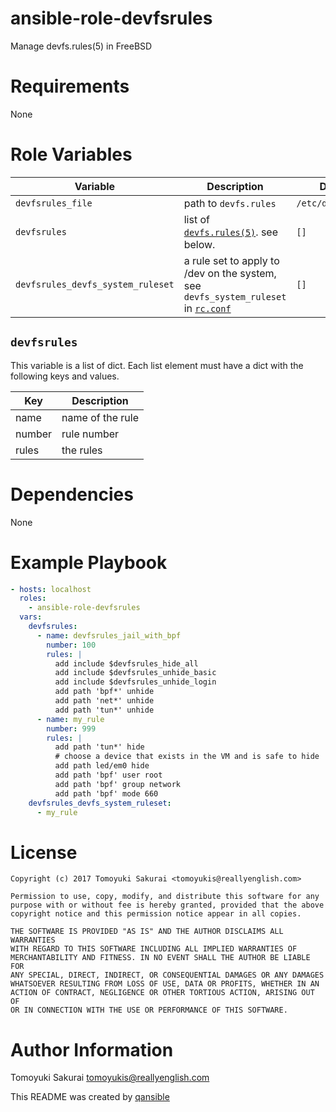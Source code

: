 # ansible-role-devfsrules

Manage devfs.rules(5) in FreeBSD

# Requirements

None

# Role Variables

| Variable | Description | Default |
|----------|-------------|---------|
| `devfsrules_file` | path to `devfs.rules` | `/etc/devfs.rules` |
| `devfsrules` | list of [`devfs.rules(5)`](http://man.freebsd.org/devfs.rules). see below. | `[]` |
| `devfsrules_devfs_system_ruleset` | a rule set to apply to /dev on the system, see `devfs_system_ruleset` in [`rc.conf`](http://man.freebsd.org/rc.conf) | `[]` |

## `devfsrules`

This variable is a list of dict. Each list element must have a dict with the
following keys and values.

| Key | Description |
|-----|-------------|
| name | name of the rule |
| number | rule number |
| rules | the rules |

# Dependencies

None

# Example Playbook

```yaml
- hosts: localhost
  roles:
    - ansible-role-devfsrules
  vars:
    devfsrules:
      - name: devfsrules_jail_with_bpf
        number: 100
        rules: |
          add include $devfsrules_hide_all
          add include $devfsrules_unhide_basic
          add include $devfsrules_unhide_login
          add path 'bpf*' unhide
          add path 'net*' unhide
          add path 'tun*' unhide
      - name: my_rule
        number: 999
        rules: |
          add path 'tun*' hide
          # choose a device that exists in the VM and is safe to hide
          add path led/em0 hide
          add path 'bpf' user root
          add path 'bpf' group network
          add path 'bpf' mode 660
    devfsrules_devfs_system_ruleset:
      - my_rule
```

# License

```
Copyright (c) 2017 Tomoyuki Sakurai <tomoyukis@reallyenglish.com>

Permission to use, copy, modify, and distribute this software for any
purpose with or without fee is hereby granted, provided that the above
copyright notice and this permission notice appear in all copies.

THE SOFTWARE IS PROVIDED "AS IS" AND THE AUTHOR DISCLAIMS ALL WARRANTIES
WITH REGARD TO THIS SOFTWARE INCLUDING ALL IMPLIED WARRANTIES OF
MERCHANTABILITY AND FITNESS. IN NO EVENT SHALL THE AUTHOR BE LIABLE FOR
ANY SPECIAL, DIRECT, INDIRECT, OR CONSEQUENTIAL DAMAGES OR ANY DAMAGES
WHATSOEVER RESULTING FROM LOSS OF USE, DATA OR PROFITS, WHETHER IN AN
ACTION OF CONTRACT, NEGLIGENCE OR OTHER TORTIOUS ACTION, ARISING OUT OF
OR IN CONNECTION WITH THE USE OR PERFORMANCE OF THIS SOFTWARE.
```

# Author Information

Tomoyuki Sakurai <tomoyukis@reallyenglish.com>

This README was created by [qansible](https://github.com/trombik/qansible)

